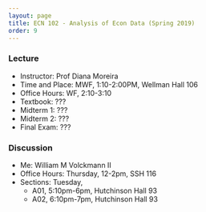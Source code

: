```yaml
---
layout: page
title: ECN 102 - Analysis of Econ Data (Spring 2019)
order: 9
---
```



### Lecture
* Instructor: Prof Diana Moreira
* Time and Place: MWF, 1:10-2:00PM, Wellman Hall 106
* Office Hours: WF, 2:10-3:10
* Textbook: ???
* Midterm 1: ???
* Midterm 2: ???
* Final Exam: ???


### Discussion
* Me: William M Volckmann II
* Office Hours: Thursday, 12-2pm, SSH 116
* Sections: Tuesday,
  * A01, 5:10pm-6pm, Hutchinson Hall 93
  * A02, 6:10pm-7pm, Hutchinson Hall 93
